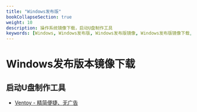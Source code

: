 ```yaml
---
title: "Windows发布版"
bookCollapseSection: true
weight: 10
description: 操作系统镜像下载，启动U盘制作工具
keywords: [Windows, Windows发布版, Windows发布版镜像, Windows发布版镜像下载, 启动U盘制作工具, Windows7, Windows8, Windows10, Windows11, WindowsServcer, WindowsServer2016, WindowsServer2019]
---
```


# Windows发布版本镜像下载

## 启动U盘制作工具

- [Ventoy - 精简便捷、无广告](https://www.ventoy.net/cn/index.html)
